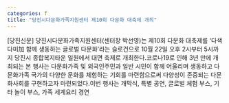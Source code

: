 ```yaml
---
categories: f
title: "당진시다문화가족지원센터 제10회 다문화 대축제 개최"
---
```

[당진신문] 당진시다문화가족지원센터(센터장 박선영)는 제10회 다문화 대축제를 ‘다색다미加 함께 생동하는 글로벌 다문화’라는 슬로건으로 10월 22일 오후 2시부터 5시까지 당진시 종합복지타운 일원에서 대면 축제로 개최한다.코로나19로 인해 3년 만에 개최되는 본 행사는 다문화가족 및 외국인주민과 일반 시민이 함께 어울리며 생동하고 다문화가족 국가의 다양한 문화를 체험하는 기회를 마련함으로써 다양성이 존중되는 다문화사회를 구현하고자 마련되었다.이번 행사는 개막식, 특별 공연, 글로벌 체험 부스, 기타 놀이 부스, 가족 세계요리 경연